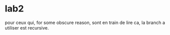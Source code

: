 # lab2


pour ceux qui, for some obscure reason, sont en train de lire ca,
la branch a utiliser est recursive.
